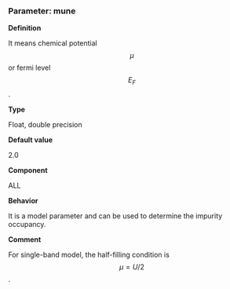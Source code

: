 ### Parameter: mune

**Definition**

It means chemical potential $$\mu$$ or fermi level $$E_F$$.

**Type**

Float, double precision

**Default value**

2.0

**Component**

ALL

**Behavior**

It is a model parameter and can be used to determine the impurity occupancy.

**Comment**

For single-band model, the half-filling condition is $$\mu = U/2$$.